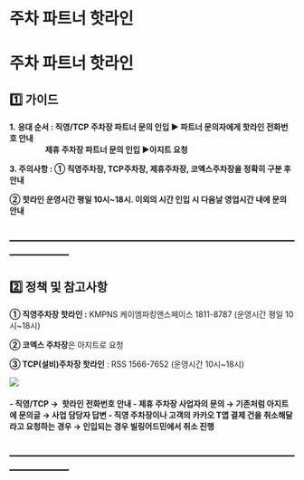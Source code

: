 # 주차 파트너 핫라인

**주차 파트너 핫라인**
==============

**1️⃣ 가이드**
-----------

**1.** **응대 순서 : 직영/TCP 주차장 파트너 문의 인입 ▶ 파트너 문의자에게 핫라인 전화번호 안내   
                   제휴 주차장 파트너 문의 인입 ▶아지트 요청**

**3. 주의사항 : ① 직영주차장, TCP주차장, 제휴주차장, 코엑스주차장을 정확히 구분 후 안내**

**② 핫라인 운영시간 평일 10시~18시. 이외의 시간 인입 시 다음날 영업시간 내에 문의 안내**

**―****―****―****―****―****―****―****―****―****―****―****―****―****―****―****―****―****―****―****―****―****―****―****―****―****―****―****―****―**
-------------------------------------------------------------------------------------------------------------------------------------------------

**2️⃣ 정책 및 참고사항**
-----------------

**① 직영주차장 핫라인 :** KMPNS 케이엠파킹앤스페이스 1811-8787 (운영시간 평일 10시~18시)

**② 코엑스 주차장**은 아지트로 요청

**③ TCP(설비)주차장 핫라인** : RSS 1566-7652 (운영시간 10시~18시)

**![](https://kakaomobilitysupport.zendesk.com/hc/article_attachments/33153615556633)**

#### - 직영/TCP →  핫라인 전화번호 안내 - 제휴 주차장 사업자의 문의 → 기존처럼 아지트에 문의글 → 사업 담당자 답변 - 직영 주차장이나 고객의 카카오 T앱 결제 건을 취소해달라고 요청하는 경우 → 인입되는 경우 빌링어드민에서 취소 진행

**―****―****―****―****―****―****―****―****―****―****―****―****―****―****―****―****―****―****―****―****―****―****―****―****―****―****―****―****―**
-------------------------------------------------------------------------------------------------------------------------------------------------